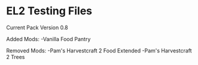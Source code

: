 # EL2 Testing Files
Current Pack Version 0.8

Added Mods:
-Vanilla Food Pantry

Removed Mods:
-Pam's Harvestcraft 2 Food Extended
-Pam's Harvestcraft 2 Trees
